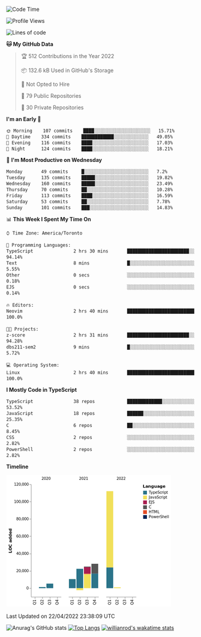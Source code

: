 <!--START_SECTION:waka-->
![Code Time](http://img.shields.io/badge/Code%20Time-210%20hrs%209%20mins-blue)

![Profile Views](http://img.shields.io/badge/Profile%20Views-14-blue)

![Lines of code](https://img.shields.io/badge/From%20Hello%20World%20I%27ve%20Written-203%20Thousand%20lines%20of%20code-blue)

**🐱 My GitHub Data** 

> 🏆 512 Contributions in the Year 2022
 > 
> 📦 132.6 kB Used in GitHub's Storage 
 > 
> 🚫 Not Opted to Hire
 > 
> 📜 79 Public Repositories 
 > 
> 🔑 30 Private Repositories  
 > 
**I'm an Early 🐤** 

```text
🌞 Morning    107 commits    ████░░░░░░░░░░░░░░░░░░░░░   15.71% 
🌆 Daytime    334 commits    ████████████░░░░░░░░░░░░░   49.05% 
🌃 Evening    116 commits    ████░░░░░░░░░░░░░░░░░░░░░   17.03% 
🌙 Night      124 commits    ████░░░░░░░░░░░░░░░░░░░░░   18.21%

```
📅 **I'm Most Productive on Wednesday** 

```text
Monday       49 commits     █░░░░░░░░░░░░░░░░░░░░░░░░   7.2% 
Tuesday      135 commits    █████░░░░░░░░░░░░░░░░░░░░   19.82% 
Wednesday    160 commits    █████░░░░░░░░░░░░░░░░░░░░   23.49% 
Thursday     70 commits     ██░░░░░░░░░░░░░░░░░░░░░░░   10.28% 
Friday       113 commits    ████░░░░░░░░░░░░░░░░░░░░░   16.59% 
Saturday     53 commits     ██░░░░░░░░░░░░░░░░░░░░░░░   7.78% 
Sunday       101 commits    ███░░░░░░░░░░░░░░░░░░░░░░   14.83%

```


📊 **This Week I Spent My Time On** 

```text
⌚︎ Time Zone: America/Toronto

💬 Programming Languages: 
TypeScript               2 hrs 30 mins       ███████████████████████░░   94.14% 
Text                     8 mins              █░░░░░░░░░░░░░░░░░░░░░░░░   5.55% 
Other                    0 secs              ░░░░░░░░░░░░░░░░░░░░░░░░░   0.18% 
EJS                      0 secs              ░░░░░░░░░░░░░░░░░░░░░░░░░   0.14%

🔥 Editors: 
Neovim                   2 hrs 40 mins       █████████████████████████   100.0%

🐱‍💻 Projects: 
z-score                  2 hrs 31 mins       ███████████████████████░░   94.28% 
dbs211-sem2              9 mins              █░░░░░░░░░░░░░░░░░░░░░░░░   5.72%

💻 Operating System: 
Linux                    2 hrs 40 mins       █████████████████████████   100.0%

```

**I Mostly Code in TypeScript** 

```text
TypeScript               38 repos            █████████████░░░░░░░░░░░░   53.52% 
JavaScript               18 repos            ██████░░░░░░░░░░░░░░░░░░░   25.35% 
C                        6 repos             ██░░░░░░░░░░░░░░░░░░░░░░░   8.45% 
CSS                      2 repos             ░░░░░░░░░░░░░░░░░░░░░░░░░   2.82% 
PowerShell               2 repos             ░░░░░░░░░░░░░░░░░░░░░░░░░   2.82%

```


**Timeline**

![Chart not found](https://raw.githubusercontent.com/wise-introvert/wise-introvert/master/charts/bar_graph.png) 


 Last Updated on 22/04/2022 23:38:09 UTC
<!--END_SECTION:waka-->

![Anurag's GitHub stats](https://github-readme-stats.vercel.app/api?username=wise-introvert&count_private=true&show_icons=true)
[![Top Langs](https://github-readme-stats.vercel.app/api/top-langs/?username=wise-introvert&langs_count=10)](https://github.com/anuraghazra/github-readme-stats)
[![willianrod's wakatime stats](https://github-readme-stats.vercel.app/api/wakatime?username=wiseintrovert)](https://github.com/anuraghazra/github-readme-stats)
